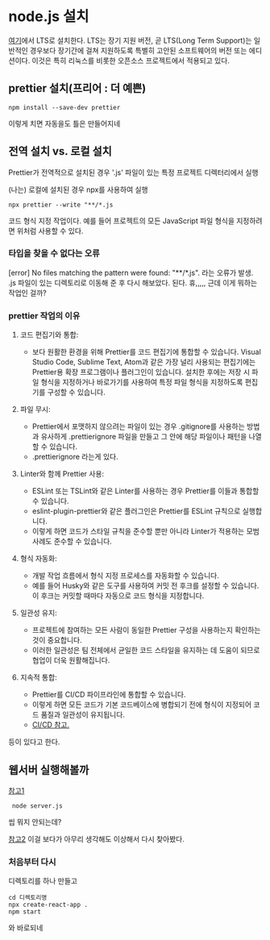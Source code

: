 

# node.js 설치
[여기](https://nodejs.org/en)에서 LTS로 설치한다. LTS는 장기 지원 버전, 곧 LTS(Long Term Support)는 일반적인 경우보다 장기간에 걸쳐 지원하도록 특별히 고안된 소프트웨어의 버전 또는 에디션이다. 이것은 특히 리눅스를 비롯한 오픈소스 프로젝트에서 적용되고 있다.


## prettier 설치(프리어 : 더 예쁜)
```
npm install --save-dev prettier
```
이렇게 치면 자동을도 틀은 만들어지네


## 전역 설치 vs. 로컬 설치
Prettier가 전역적으로 설치된 경우 '.js' 파일이 있는 특정 프로젝트 디렉터리에서 실행

(나는) 로컬에 설치된 경우 npx를 사용하여 실행
```
npx prettier --write "**/*.js
```
코드 형식 지정 작업이다.
예를 들어 프로젝트의 모든 JavaScript 파일 형식을 지정하려면 위처럼 사용할 수 있다.


### 타입을 찾을 수 없다는 오류
[error] No files matching the pattern were found: "**/*.js". 라는 오류가 발생.
.js 파일이 있는 디렉토리로 이동해 준 후 다시 해보았다.
된다. 휴,,,,, 근데 이게 뭐하는 작업인 걸까?

### prettier 작업의 이유
1. 코드 편집기와 통합: 
    - 보다 원활한 환경을 위해 Prettier를 코드 편집기에 통합할 수 있습니다. Visual Studio Code, Sublime Text, Atom과 같은 가장 널리 사용되는 편집기에는 Prettier용 확장 프로그램이나 플러그인이 있습니다. 설치한 후에는 저장 시 파일 형식을 지정하거나 바로가기를 사용하여 특정 파일 형식을 지정하도록 편집기를 구성할 수 있습니다.
2. 파일 무시: 
    - Prettier에서 포맷하지 않으려는 파일이 있는 경우 .gitignore를 사용하는 방법과 유사하게 .prettierignore 파일을 만들고 그 안에 해당 파일이나 패턴을 나열할 수 있습니다.
    - .prettierignore 라는게 있다.

3. Linter와 함께 Prettier 사용: 
    - ESLint 또는 TSLint와 같은 Linter를 사용하는 경우 Prettier를 이들과 통합할 수 있습니다. 
    - eslint-plugin-prettier와 같은 플러그인은 Prettier를 ESLint 규칙으로 실행합니다. 
    - 이렇게 하면 코드가 스타일 규칙을 준수할 뿐만 아니라 Linter가 적용하는 모범 사례도 준수할 수 있습니다.

4. 형식 자동화: 
    - 개발 작업 흐름에서 형식 지정 프로세스를 자동화할 수 있습니다. 
    - 예를 들어 Husky와 같은 도구를 사용하여 커밋 전 후크를 설정할 수 있습니다. 이 후크는 커밋할 때마다 자동으로 코드 형식을 지정합니다.
5. 일관성 유지: 
    - 프로젝트에 참여하는 모든 사람이 동일한 Prettier 구성을 사용하는지 확인하는 것이 중요합니다. 
    - 이러한 일관성은 팀 전체에서 균일한 코드 스타일을 유지하는 데 도움이 되므로 협업이 더욱 원활해집니다.
6. 지속적 통합: 
    - Prettier를 CI/CD 파이프라인에 통합할 수 있습니다. 
    - 이렇게 하면 모든 코드가 기본 코드베이스에 병합되기 전에 형식이 지정되어 코드 품질과 일관성이 유지됩니다.
    - [CI/CD 참고.](https://www.servicenow.com/kr/products/devops/what-is-cicd-pipeline.html)

등이 있다고 한다.

## 웹서버 실행해볼까
[참고1](https://webclub.tistory.com/40)
```
 node server.js
```
씹 뭐지 안되는데?

[참고2](https://study-with-ej.tistory.com/24)
이걸 보다가 아무리 생각해도 이상해서 다시 찾아봤다.

### 처음부터 다시
디렉토리를 하나 만들고
```
cd 디렉토리명
npx create-react-app .
npm start
```
와 바로되네